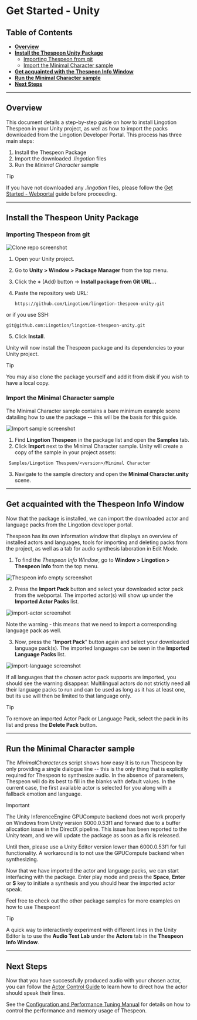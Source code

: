 # Get Started - Unity

## Table of Contents
- [**Overview**](#overview)
- [**Install the Thespeon Unity Package**](#install-the-thespeon-unity-package)
  - [Importing Thespeon from git](#importing-thespeon-from-git)
  - [Import the Minimal Character sample](#import-the-minimal-character-sample)
- [**Get acquainted with the Thespeon Info Window**](#get-acquainted-with-the-thespeon-info-window)
- [**Run the Minimal Character sample**](#run-the-minimal-character-sample)
- [**Next Steps**](#next-steps)

---

## Overview
This document details a step-by-step guide on how to install Lingotion Thespeon in your Unity project, as well as how to import the packs downloaded from the Lingotion Developer Portal.
This process has three main steps:
1. Install the Thespeon Package
2. Import the downloaded _.lingotion_ files
3. Run the _Minimal Character_ sample
> [!TIP]
> If you have not downloaded any _.lingotion_ files, please follow the [Get Started - Webportal](./get-started-webportal.md) guide before proceeding.
> 

--- 
## Install the Thespeon Unity Package
### Importing Thespeon from git
![Clone repo screenshot](./data/clone-repo.png?raw=true "Clone repo screenshot")

1. Open your Unity project.  
2. Go to **Unity > Window > Package Manager** from the top menu.  
3. Click the **+** (Add) button → **Install package from Git URL...**  
4. Paste the repository web URL:

   ```
   https://github.com/Lingotion/lingotion-thespeon-unity.git
   ```
  or if you use SSH:

   ```
   git@github.com:Lingotion/lingotion-thespeon-unity.git
   ```

5. Click **Install**.

Unity will now install the Thespeon package and its dependencies to your Unity project.

> [!TIP]
> You may also clone the package yourself and add it from disk if you wish to have a local copy.
> 
### Import the Minimal Character sample
The Minimal Character sample contains a bare minimum example scene datailing how to use the package -- this will be the basis for this guide.

![Import sample screenshot](./data/import-sample.png?raw=true "Import sample screenshot")

1. Find **Lingotion Thespeon** in the package list and open the **Samples** tab.
2. Click **Import** next to the Minimal Character sample.  Unity will create a copy of the sample in your project assets:
```
 Samples/Lingotion Thespeon/<version>/Minimal Character
 ```
3. Navigate to the sample directory and open the **Minimal Character.unity** scene.

---
## Get acquainted with the Thespeon Info Window
Now that the package is installed, we can import the downloaded actor and language packs from the Lingotion developer portal. 

Thespeon has its own information window that displays an overview of installed actors and languages, tools for importing and deleting packs from the project, as well as a tab for audio synthesis laboration in Edit Mode.

1. To find the _Thespeon Info Window_, go to **Window > Lingotion > Thespeon Info** from the top menu. 

![Thespeon info empty screenshot](./data/thespeon-info-empty.png?raw=true "Thespeon info empty screenshot")

2. Press the **Import Pack** button and select your downloaded actor pack from the webportal. The imported actor(s) will show up under the **Imported Actor Packs** list.

![import-actor screenshot](./data/import-actor.png?raw=true "import-actor screenshot")

   Note the warning - this means that we need to import a corresponding language pack as well.

3.  Now, press the "**Import Pack**" button again and select your downloaded language pack(s). The imported languages can be seen in the **Imported Language Packs** list.

![import-language screenshot](./data/import-language.png?raw=true "import-language screenshot")

If all languages that the chosen actor pack supports are imported, you should see the warning disappear. Multilingual actors do not strictly need all their language packs to run and can be used as long as it has at least one, but its use will then be limited to that language only.
   
> [!TIP] 
> To remove an imported Actor Pack or Language Pack, select the pack in its list and press the **Delete Pack** button. 
> 

---

## Run the Minimal Character sample
The _MinimalCharacter.cs_ script shows how easy it is to run Thespeon by only providing a single dialogue line -- this is the only thing that is explicitly required for Thespeon to synthesize audio. In the absence of parameters, Thespeon will do its best to fill in the blanks with default values. In the current case, the first available actor is selected for you along with a fallback emotion and language.

> [!IMPORTANT]
> The Unity InferenceEngine GPUCompute backend does not work properly on Windows from Unity version 6000.0.53f1 and forward due to a buffer allocation issue in the DirectX pipeline. This issue has been reported to the Unity team, and we will update the package as soon as a fix is released.
> 
> Until then, please use a Unity Editor version lower than 6000.0.53f1 for full functionality. 
> A workaround is to not use the GPUCompute backend when synthesizing.

Now that we have imported the actor and language packs, we can start interfacing with the package. Enter play mode and press the **Space**, **Enter** or **S** key to initiate a synthesis and you should hear the imported actor speak.

Feel free to check out the other package samples for more examples on how to use Thespeon!

> [!TIP]
> A quick way to interactively experiment with different lines in the Unity Editor is to use the **Audio Test Lab** under the **Actors** tab in the **Thespeon Info Window**.
---
## Next Steps
Now that you have successfully produced audio with your chosen actor, you can follow the [Actor Control Guide](./actor-control.md) to learn how to direct how the actor should speak their lines.

See the [Configuration and Performance Tuning Manual](./thespeon-configuration.md) for details on how to control the performance and memory usage of Thespeon.



